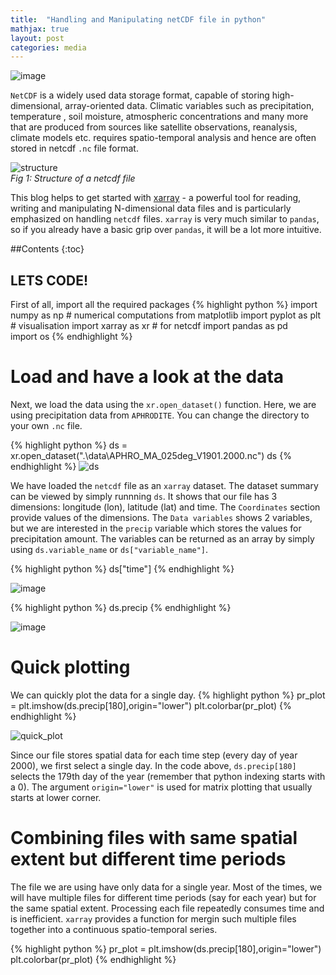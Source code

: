 ```yaml
---
title:  "Handling and Manipulating netCDF file in python"
mathjax: true
layout: post
categories: media
---
```

![image](https://user-images.githubusercontent.com/109160548/178548932-1665e40a-1561-4f3a-a49a-413f7fcb6d77.png)

`NetCDF` is a widely used data storage format, capable of storing high-dimensional, array-oriented data. Climatic variables such as precipitation, temperature , soil moisture, atmospheric concentrations and many more that are produced from sources like satellite observations, reanalysis, climate models etc. requires spatio-temporal analysis and hence are often stored in netcdf `.nc` file format. 


![structure](https://user-images.githubusercontent.com/109160548/178547196-de404e22-36d9-4397-b2e3-7493b7e93378.png) \
*Fig 1: Structure of a netcdf file* 

This blog helps to get started with [xarray](https://docs.xarray.dev/en/stable/) - a powerful tool for reading, writing and manipulating N-dimensional data files and is particularly emphasized on handling `netcdf` files. `xarray` is very much similar to `pandas`, so if you already have a basic grip over `pandas`, it will be a lot more intuitive. 

##Contents
{:toc}

## LETS CODE! 
First of all, import all the required packages
{% highlight python %}
import numpy as np                        # numerical computations
from matplotlib import pyplot as plt      # visualisation
import xarray as xr                       # for netcdf
import pandas as pd                       
import os
{% endhighlight %}

# Load and have a look at the data
Next, we load the data using the `xr.open_dataset()` function. Here, we are using precipitation data from `APHRODITE`. You can change the directory to your own `.nc` file.

{% highlight python %}
ds = xr.open_dataset(".\data\APHRO_MA_025deg_V1901.2000.nc")
ds
{% endhighlight %}
![ds](https://user-images.githubusercontent.com/109160548/179153669-9fc07fb7-9317-4cfe-85b7-8fe80387bea5.png)

We have loaded the `netcdf` file as an `xarray` dataset. The dataset summary can be viewed by simply runnning `ds`. It shows that our file has 3 dimensions: longitude (lon), latitude (lat) and time. The `Coordinates` section provide values of the dimensions. The `Data variables` shows 2 variables, but we are interested in the `precip` variable which stores the values for precipitation amount. The variables can be returned as an array by simply using `ds.variable_name` or `ds["variable_name"]`.

{% highlight python %}
ds["time"]
{% endhighlight %}

![image](https://user-images.githubusercontent.com/109160548/179155686-597f9f37-8559-491e-8a0b-b01dba73d0c1.png)

{% highlight python %}
ds.precip
{% endhighlight %}

![image](https://user-images.githubusercontent.com/109160548/179157440-a61f6841-75f5-4b6b-bd2f-54bdbbf79395.png)

# Quick plotting
We can quickly plot the data for a single day. 
{% highlight python %}
pr_plot = plt.imshow(ds.precip[180],origin="lower")
plt.colorbar(pr_plot)
{% endhighlight %}

![quick_plot](https://user-images.githubusercontent.com/109160548/179159450-5c09fc7b-d0f1-428a-ad6a-76d97717004a.png)

Since our file stores spatial data for each time step (every day of year 2000), we first select a single day. In the code above, `ds.precip[180]` selects the 179th day of the year (remember that python indexing starts with a 0). The argument `origin="lower"` is used for matrix plotting that usually starts at lower corner. 

# Combining files with same spatial extent but different time periods
The file we are using have only data for a single year. Most of the times, we will have multiple files for different time periods (say for each year) but for the same spatial extent. Processing each file repeatedly consumes time and is inefficient. `xarray` provides a function for mergin such multiple files together into a continuous spatio-temporal series. 

{% highlight python %}
pr_plot = plt.imshow(ds.precip[180],origin="lower")
plt.colorbar(pr_plot)
{% endhighlight %}
